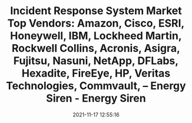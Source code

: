 ---
"title": "Incident Response System Market Top Vendors: Amazon, Cisco, ESRI, Honeywell, IBM, Lockheed Martin, Rockwell Collins, Acronis, Asigra, Fujitsu, Nasuni, NetApp, DFLabs, Hexadite, FireEye, HP, Veritas Technologies, Commvault, – Energy Siren - Energy Siren"
"date": "2021-11-17 12:55:16"
"feed_name": "GOOGLENEWSINDUSTRIAL"
"feed_website": "https://news.google.com/search?q=industrial%2Bincident&hl=en-US&gl=US&ceid=US:en"
"feed_rss": "https://news.google.com/rss/search?q=industrial%2Bincident&hl=en-US&gl=US&ceid=US:en"
"link": "https://energysiren.co.ke/2021/11/17/incident-response-system-market-top-vendors-amazon-cisco-esri-honeywell-ibm-lockheed-martin-rockwell-collins-acronis-asigra-fujitsu-nasuni-netapp-dflabs-hexadite-fireeye-hp-veritas-te/"
"source": "{'href': 'https://energysiren.co.ke', 'title': 'Energy Siren'}"
"file": "_posts/2021-1-1-873ae672a02c6e762d30d8bea2d687b53b17eb41.md"
"accident": "0"
"drilling": "0"
"dead": "0"
"injured": "0"
"arrested": "0"
"place": "unknown place"
"where": "unknown site"
"causes": "unknown"
"place_uri": "unknown place"
---